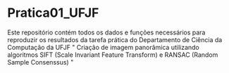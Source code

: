 # Pratica01_UFJF



Este repositório contém todos os dados e funções necessários para reproduzir os resultados da tarefa prática do Departamento de Ciência da Computação da UFJF
" Criação de imagem panorâmica utilizando algoritmos SIFT (Scale Invariant Feature Transform) e RANSAC (Random Sample Consenssus) "
